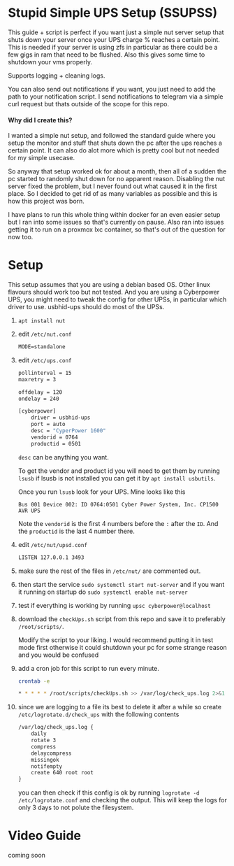 # Stupid Simple UPS Setup (SSUPSS)

This guide + script is perfect if you want just a simple nut server setup that shuts down your server once your UPS charge % reaches a certain point. This is needed if your server is using zfs in particular as there could be a few gigs in ram that need to be flushed. Also this gives some time to shutdown your vms properly.

Supports logging + cleaning logs.

You can also send out notifications if you want, you just need to add the path to your notification script. I send notifications to telegram via a simple curl request but thats outside of the scope for this repo.

#### Why did I create this?

I wanted a simple nut setup, and followed the standard guide where you setup the monitor and stuff that shuts down the pc after the ups reaches a certain point. It can also do alot more which is pretty cool but not needed for my simple usecase.

So anyway that setup worked ok for about a month, then all of a sudden the pc started to randomly shut down for no apparent reason. Disabling the nut server fixed the problem, but I never found out what caused it in the first place. So I decided to get rid of as many variables as possible and this is how this project was born.

I have plans to run this whole thing within docker for an even easier setup but I ran into some issues so that's currently on pause. Also ran into issues getting it to run on a proxmox lxc container, so that's out of the question for now too.

# Setup

This setup assumes that you are using a debian based OS. Other linux flavours should work too but not tested. And you are using a Cyberpower UPS, you might need to tweak the config for other UPSs, in particular which driver to use. usbhid-ups should do most of the UPSs.

1. `apt install nut`

2. edit `/etc/nut.conf`

	```txt
	MODE=standalone
	```

3. edit `/etc/ups.conf`

	```sh
	pollinterval = 15
	maxretry = 3

	offdelay = 120
	ondelay = 240

	[cyberpower]
		driver = usbhid-ups
		port = auto
		desc = "CyperPower 1600"
		vendorid = 0764
		productid = 0501
	```

	`desc` can be anything you want.
	
	To get the vendor and product id you will need to get them by running `lsusb` if lsusb is not installed you can get it by `apt install usbutils`.

	Once you run `lsusb` look for your UPS. Mine looks like this

	```
	Bus 001 Device 002: ID 0764:0501 Cyber Power System, Inc. CP1500 AVR UPS
	```
	Note the `vendorid` is the first 4 numbers before the `:` after the `ID`. And the `productid` is the last 4 number there.

4. edit `/etc/nut/upsd.conf`

	```txt
	LISTEN 127.0.0.1 3493
	```

5. make sure the rest of the files in `/etc/nut/` are commented out.

6. then start the service `sudo systemctl start nut-server` and if you want it running on startup do `sudo systemctl enable nut-server`

7. test if everything is working by running `upsc cyberpower@localhost`

8. download the `checkUps.sh` script from this repo and save it to preferably `/root/scripts/`.
	
	Modify the script to your liking. I would recommend putting it in test mode first otherwise it could shutdown your pc for some strange reason and you would be confused

9. add a cron job for this script to run every minute.

	```sh
	crontab -e

	* * * * * /root/scripts/checkUps.sh >> /var/log/check_ups.log 2>&1
	```

10. since we are logging to a file its best to delete it after a while so create `/etc/logrotate.d/check_ups` with the following contents

	```txt
	/var/log/check_ups.log {
		daily
		rotate 3
		compress
		delaycompress
		missingok
		notifempty
		create 640 root root
	}
	```

	you can then check if this config is ok by running `logrotate -d /etc/logrotate.conf` and checking the output. This will keep the logs for only 3 days to not polute the filesystem.

# Video Guide
coming soon